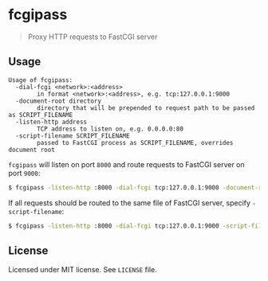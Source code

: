 # fcgipass

> Proxy HTTP requests to FastCGI server

## Usage

```
Usage of fcgipass:
  -dial-fcgi <network>:<address>
    	in format <network>:<address>, e.g. tcp:127.0.0.1:9000
  -document-root directory
    	directory that will be prepended to request path to be passed as SCRIPT_FILENAME
  -listen-http address
    	TCP address to listen on, e.g. 0.0.0.0:80
  -script-filename SCRIPT_FILENAME
    	passed to FastCGI process as SCRIPT_FILENAME, overrides document root
```

`fcgipass` will listen on port `8000` and route requests to FastCGI server on port `9000`:

```sh
$ fcgipass -listen-http :8000 -dial-fcgi tcp:127.0.0.1:9000 -document-root /var/www
```

If all requests should be routed to the same file of FastCGI server, specify `-script-filename`:

```sh
$ fcgipass -listen-http :8000 -dial-fcgi tcp:127.0.0.1:9000 -script-filename /var/www/index.php
```

## License

Licensed under MIT license. See `LICENSE` file.
